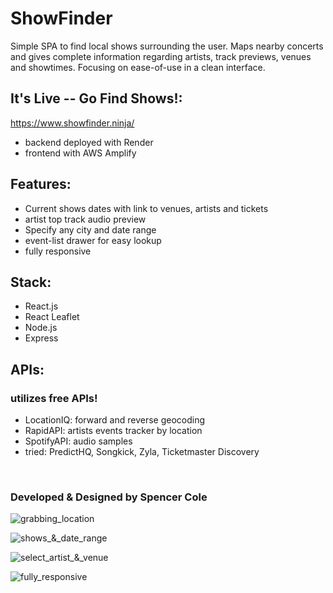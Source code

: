# ShowFinder

Simple SPA to find local shows surrounding the user. Maps nearby concerts and gives complete information regarding artists, track previews, venues and showtimes. Focusing on ease-of-use in a clean interface. 

## It's Live -- Go Find Shows!:
https://www.showfinder.ninja/

- backend deployed with Render
- frontend with AWS Amplify

## Features:

- Current shows dates with link to venues, artists and tickets
- artist top track audio preview
- Specify any city and date range
- event-list drawer for easy lookup
- fully responsive

## Stack:

- React.js
- React Leaflet
- Node.js
- Express

## APIs:

### utilizes free APIs!
- LocationIQ: forward and reverse geocoding
- RapidAPI: artists events tracker by location
- SpotifyAPI: audio samples
- tried: PredictHQ, Songkick, Zyla, Ticketmaster Discovery
<br>

### Developed & Designed by Spencer Cole


![grabbing_location](docs/1_grabbing_location.png)

![shows_&_date_range](docs/2_shows_date_range.png)

![select_artist_&_venue](docs/3_select_artist.png)

![fully_responsive](docs/4_mobile_responsive.png)

